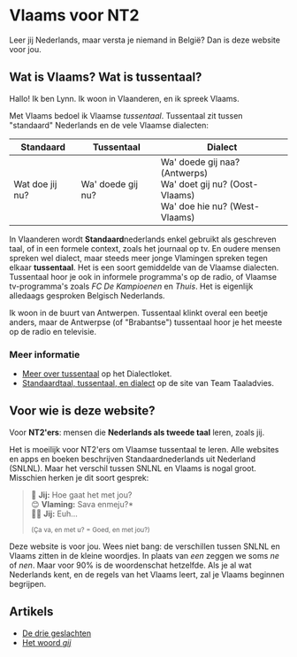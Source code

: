 # Vlaams voor NT2

Leer jij Nederlands, maar versta je niemand in België? Dan is deze website voor jou.

## Wat is Vlaams? Wat is tussentaal?

Hallo! Ik ben Lynn. Ik woon in Vlaanderen, en ik spreek Vlaams.

Met Vlaams bedoel ik Vlaamse _tussentaal_. Tussentaal zit tussen "standaard" Nederlands en de vele Vlaamse dialecten:

| Standaard | Tussentaal | Dialect |
| ---------- | ----------- | ------- |
| Wat doe jij nu? | Wa' doede gij nu? | Wa' doede gij naa? (Antwerps)<br>Wa' doet gij nu? (Oost-Vlaams)<br>Wa' doe hie nu? (West-Vlaams)<br>

In Vlaanderen wordt **Standaard**nederlands enkel gebruikt als geschreven taal, of in een formele context, zoals het journaal op tv. En oudere mensen spreken wel dialect, maar steeds meer jonge Vlamingen spreken tegen elkaar **tussentaal**. Het is een soort gemiddelde van de Vlaamse dialecten. Tussentaal hoor je ook in informele programma's op de radio, of Vlaamse tv-programma's zoals _FC De Kampioenen_ en _Thuis_. Het is eigenlijk alledaags gesproken Belgisch Nederlands.

Ik woon in de buurt van Antwerpen. Tussentaal klinkt overal een beetje anders, maar de Antwerpse (of "Brabantse") tussentaal hoor je het meeste op de radio en televisie.

### Meer informatie

* [Meer over tussentaal](https://www.dialectloket.be/tekst/tussentaal/meer-over-tussentaal/) op het Dialectloket.
* [Standaardtaal, tussentaal, en dialect](https://www.vlaanderen.be/team-taaladvies/taaladviezen/woordgebruik/standaardtaal/standaardtaal-tussentaal-en-dialect-taalkundige-termen) op de site van Team Taaladvies.

## Voor wie is deze website?

Voor **NT2'ers**: mensen die **Nederlands als tweede taal** leren, zoals jij.

Het is moeilijk voor NT2'ers om Vlaamse tussentaal te leren. Alle websites en apps en boeken beschrijven Standaardnederlands uit Nederland (SNLNL). Maar het verschil tussen SNLNL en Vlaams is nogal groot. Misschien herken je dit soort gesprek:

> 🙂 **Jij:**  Hoe gaat het met jou?  
> 😊 **Vlaming:**  Sava enmeju?*  
> 😵‍💫 **Jij:**  Euh...
>
> <sup>(Ça va, en met u? = Goed, en met jou?)</sup>

Deze website is voor jou. Wees niet bang: de verschillen tussen SNLNL en Vlaams zitten in de kleine woordjes. In plaats van _een_ zeggen we soms _ne_ of _nen_. Maar voor 90% is de woordenschat hetzelfde. Als je al wat Nederlands kent, en de regels van het Vlaams leert, zal je Vlaams beginnen begrijpen.

## Artikels

* [De drie geslachten](./geslachten/)
* [Het woord _gij_](./gij/)
